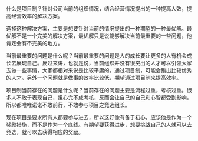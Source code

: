 什么是项目制？针对公司当前的组织情况，结合经营情况提出的一种提高人效，提高经营效率的解决方案。

选择这种解决方案，主要是想要针对当前的情况提出的一种期望的一种最优解。最优解不是一个完美的解决方案，最优解只是说能够解决当前最重要的一些问题，他肯定会有不完美的地方。

当前最重要的问题是什么呢？当前最重要的问题是人的成长要让更多的人有机会成长去展现自己。反过来讲，也就是说，当前组织并没有很突出的人才可以引领大家去做一些事情，大家都相对来说是比较平庸的。通过项目制，可能会跑出比较优秀的人才。另外一个问题就是做事的效率比较低，期望通过项目制来提高效率。

项目制当前存在的问题是什么呢？当前存在的问题主要是流程过重，考核过重。很多人不敢于表现自己，担心完不成考核，反而会让自己的自己和心智都受到影响，所以都唯唯诺诺不敢前行，不敢参与项目之竞选组长。

现在项目是要求所有人都要参与进去，所以这好像有备于初心，应该他是作为一个奖励措施，而不是作为一个底线。有期望要获得进步，想要挑战自己的人就可以去竞选，就可以去获得相应的奖励。
